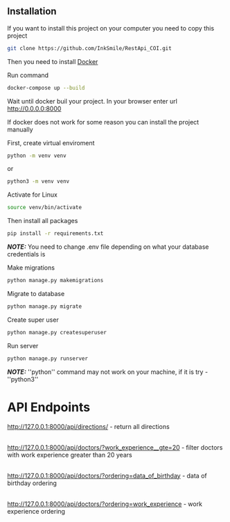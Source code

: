 ## Installation

If you want to install this project on your computer you need to copy this project

```bash
git clone https://github.com/InkSmile/RestApi_COI.git
```
Then you need to install [Docker](https://docs.docker.com/engine/install/)

Run command

```bash
docker-compose up --build
```

Wait until docker buil your project. In your browser enter url http://0.0.0.0:8000

If docker does not work for some reason you can install the project manually

First, create virtual enviroment

```bash
python -m venv venv
```
or
```bash
python3 -m venv venv
```
Activate for Linux
```bash
source venv/bin/activate 
```

Then install all packages
```bash
pip install -r requirements.txt
```
**_NOTE:_**   You need to change .env file depending on what your database credentials is

Make migrations
```bash
python manage.py makemigrations
```
Migrate to database
```bash
python manage.py migrate
```
Create super user
```bash
python manage.py createsuperuser
```
Run server
```bash
python manage.py runserver
```
**_NOTE:_**  ''python'' command may not work on your machine, if it is try -  ''python3''



# API Endpoints

http://127.0.0.1:8000/api/directions/ - return all directions

<br/>http://127.0.0.1:8000/api/doctors/?work_experience__gte=20 - filter doctors with work experience greater than 20 years

<br/> http://127.0.0.1:8000/api/doctors/?ordering=data_of_birthday - data of birthday ordering

<br/> http://127.0.0.1:8000/api/doctors/?ordering=work_experience - work experience ordering
